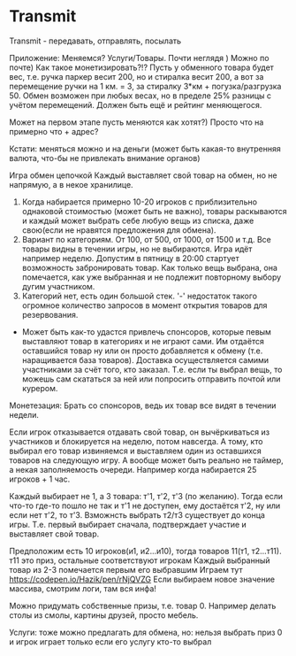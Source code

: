 # Transmit

Transmit - передавать, отправлять, посылать

Приложение: Меняемся? Услуги/Товары. Почти неглядя ) Можно по почте)
Как такое монетизировать?!?
Пусть у обменного товара будет вес, т.е. ручка паркер весит 200, но и стиралка весит 200, а вот за перемещение ручки на 1 км. = 3, за стиралку 3*км + погузка/разгрузка 50.
Обмен возможен при любых весах, но в пределе 25% разницы с учётом перемещений.
Должен быть ещё и рейтинг меняющегося.

Может на первом этапе пусть меняются как хотят?)
Просто что на примерно что + адрес?

Кстати: меняться можно и на деньги (может быть какая-то внутренняя валюта, что-бы не привлекать внимание органов)

Игра обмен цепочкой
Каждый выставляет свой товар на обмен, но не напрямую, а в некое хранилице.
1. Когда набирается примерно 10-20 игроков с приблизительно однаковой стоимостью (может быть не важно),
	товары раскываются и каждый может выбрать себе любую вещь из списка, даже свою(если не нравятся предложения для обмена). 
2. Вариант по категориям. От 100, от 500, от 1000, от 1500 и т.д. Все товары видны в течении игры, но не выбираются.
Игра идёт например неделю. Допустим в пятницу в 20:00 стартует возможность забронировать товар.
Как только вещь выбрана, она помечается, как уже выбранная и не подлежит повторному выбору дугим участником.
3. Категорий нет, есть один большой стек. '-' недостаток такого огромное количество запросов в момент открытия товаров для резервования.
+ Может быть как-то удастся привлечь спонсоров, которые певым выставляют товар в категориях и не играют сами. Им отдаётся оставшийся товар ну или он просто добавляется к обмену (т.е. наращивается база товаров).
Доставка осуществляется самими участниками за счёт того, кто заказал. Т.е. если ты выбрал вещь, то можешь сам скататься за ней или попросить отправить почтой или курером.

Монетезация: Брать со спонсоров, ведь их товар все видят в течении недели.

Если игрок отказывается отдавать свой товар, он вычёркиваться из участников и блокируется на неделю, потом навсегда. А тому, кто выбирал его товар извиняемся и выставляем один из оставшихся товаров на следующую игру.
А вообще может быть реально не таймер, а некая заполняемость очереди. Например когда набирается 25 игроков + 1 час.

Каждый выбирает не 1, а 3 товара: т'1, т'2, т'3 (по желанию).
Тогда если что-то где-то пошло не так и т'1 не доступен, ему достаётся т'2, ну или если нет т'2, то т'3.
Взможнсть выбрать т2/т3 существует до конца игры. Т.е. первый выбирает сначала, подтверждает участие и выставляет свой товар.

Предположим есть 10 игроков(и1, и2...и10), тогда товаров 11(т1, т2...т11). т11 это приз, остальные соответствуют игрокам
Каждый выбранный товар из 2-3 помечается первым его выбравшим
Играем тут https://codepen.io/Hazik/pen/rNjQVZG Если выбираем новое значение массива, смотрим логи, там вся инфа!

Можно придумать собственные призы, т.е. товар 0. Например делать столы из смолы, картины друзей, просто мебель.

Услуги: тоже можно предлагать для обмена, но: нельзя выбрать приз 0 и игрок играет только если его услугу кто-то выбрал
